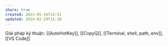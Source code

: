 ```yaml
---
share: true
created: 2023-05-26T14:51
updated: 2024-02-29T15:38
---
```

Giải pháp kỹ thuật:: [[AutoHotKey]], [[CopyQ]], [[Terminal, shell, path, env]], [[VS Code]]